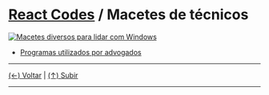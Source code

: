 # [React Codes](https://github.com/systemboys/GTi_Laboratory#laborat%C3%B3rio-gti "Laboratório GTi") / Macetes de técnicos

[![Macetes diversos para lidar com Windows](https://github.com/systemboys/GTi_Laboratory/raw/main/Microsoft%20Windows/Macetes/images/banner1.jpg "Macetes diversos para lidar com Windows")](https://github.com/systemboys/GTi_Laboratory/raw/main/Microsoft%20Windows/Macetes/images/banner1.jpg "Macetes diversos para lidar com Windows")

- [Programas utilizados por advogados](https://github.com/systemboys/GTi_Laboratory/tree/main/Microsoft%20Windows/Macetes/advogados#react-codes--programas-utilizados-por-advogados "Programas utilizados por advogados")

---

[(&larr;) Voltar](https://github.com/systemboys/GTi_Laboratory#laborat%C3%B3rio-gti "Voltar ao Sumário") | 
[(&uarr;) Subir](#react-codes--macetes-de-t%C3%A9cnicos "Subir para o topo")

---
